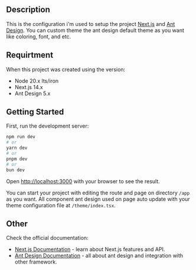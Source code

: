 ## Description

This is the configuration i'm used to setup the project [Next.js](https://nextjs.org/) and [Ant Design](https://ant.design/). You can custom theme the ant design default theme as you want like coloring, font, and etc.

## Requirtment

When this project was created using the version:

- Node 20.x lts/iron
- Next.js 14.x
- Ant Design 5.x

## Getting Started

First, run the development server:

```bash
npm run dev
# or
yarn dev
# or
pnpm dev
# or
bun dev
```

Open [http://localhost:3000](http://localhost:3000) with your browser to see the result.

You can start your project with editing the route and page on directory `/app` as you want. All component ant design used on page auto update with your theme configuration file at `/theme/index.tsx`.

## Other

Check the official documentation:

- [Next.js Documentation](https://nextjs.org/docs) - learn about Next.js features and API.
- [Ant Design Documentation](https://ant.design/docs/react/introduce) - all about ant design and integration with other framework.
